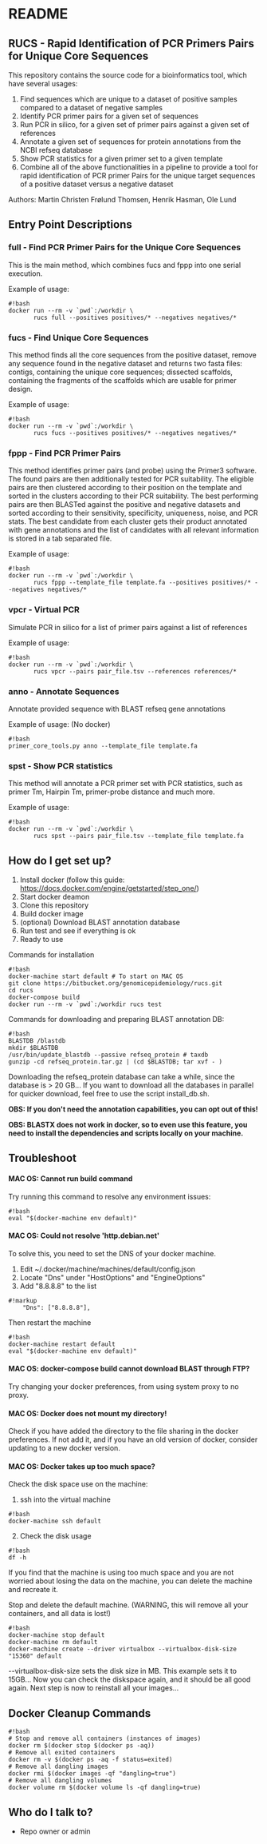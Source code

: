 # README #

## RUCS - Rapid Identification of PCR Primers Pairs for Unique Core Sequences ##
This repository contains the source code for a bioinformatics tool, which have
several usages:

1. Find sequences which are unique to a dataset of positive samples compared to a dataset of negative samples
2. Identify PCR primer pairs for a given set of sequences
3. Run PCR in silico, for a given set of primer pairs against a given set of references
4. Annotate a given set of sequences for protein annotations from the NCBI refseq database
5. Show PCR statistics for a given primer set to a given template
6. Combine all of the above functionalities in a pipeline to provide a tool for rapid identification of PCR primer Pairs for the unique target sequences of a positive dataset versus a negative dataset

Authors: 
   Martin Christen Frølund Thomsen,
   Henrik Hasman,
   Ole Lund


## Entry Point Descriptions ##

### full - Find PCR Primer Pairs for the Unique Core Sequences ###
This is the main method, which combines fucs and fppp into one serial execution.

Example of usage:
```
#!bash
docker run --rm -v `pwd`:/workdir \
       rucs full --positives positives/* --negatives negatives/*
```

### fucs - Find Unique Core Sequences ###
This method finds all the core sequences from the positive dataset, remove
any sequence found in the negative dataset and returns two fasta files:
contigs, containing the unique core sequences; dissected scaffolds,
containing the fragments of the scaffolds which are usable for primer design.

Example of usage:
```
#!bash
docker run --rm -v `pwd`:/workdir \
       rucs fucs --positives positives/* --negatives negatives/*
```

### fppp - Find PCR Primer Pairs ###
This method identifies primer pairs (and probe) using the Primer3 software.
The found pairs are then additionally tested for PCR suitability.
The eligible pairs are then clustered according to their position on the
template and sorted in the clusters according to their PCR suitability.
The best performing pairs are then BLASTed against the positive and negative
datasets and sorted according to their sensitivity, specificity, uniqueness,
noise, and PCR stats. The best candidate from each cluster gets their product
annotated with gene annotations and the list of candidates with all relevant
information is stored in a tab separated file.

Example of usage:
```
#!bash
docker run --rm -v `pwd`:/workdir \
       rucs fppp --template_file template.fa --positives positives/* --negatives negatives/*
```

### vpcr - Virtual PCR ###
Simulate PCR in silico for a list of primer pairs against a list of references

Example of usage:
```
#!bash
docker run --rm -v `pwd`:/workdir \
       rucs vpcr --pairs pair_file.tsv --references references/*
```

### anno - Annotate Sequences ###
Annotate provided sequence with BLAST refseq gene annotations

Example of usage: (No docker)
```
#!bash
primer_core_tools.py anno --template_file template.fa
```   

### spst - Show PCR statistics ###
This method will annotate a PCR primer set with PCR statistics, such as
primer Tm, Hairpin Tm, primer-probe distance and much more.

Example of usage:
```
#!bash
docker run --rm -v `pwd`:/workdir \
       rucs spst --pairs pair_file.tsv --template_file template.fa
```

## How do I get set up? ##

1. Install docker (follow this guide: https://docs.docker.com/engine/getstarted/step_one/)
2. Start docker deamon
3. Clone this repository
4. Build docker image
5. (optional) Download BLAST annotation database
6. Run test and see if everything is ok
7. Ready to use

Commands for installation

```
#!bash
docker-machine start default # To start on MAC OS
git clone https://bitbucket.org/genomicepidemiology/rucs.git
cd rucs
docker-compose build
docker run --rm -v `pwd`:/workdir rucs test
```


Commands for downloading and preparing BLAST annotation DB:
```
#!bash
BLASTDB /blastdb
mkdir $BLASTDB
/usr/bin/update_blastdb --passive refseq_protein # taxdb
gunzip -cd refseq_protein.tar.gz | (cd $BLASTDB; tar xvf - )
```

Downloading the refseq_protein database can take a while, since the database
is > 20 GB...
If you want to download all the databases in parallel for quicker download, feel
free to use the script install_db.sh.

**OBS: If you don't need the annotation capabilities, you can opt out of this!**

**OBS: BLASTX does not work in docker, so to even use this feature, you need to
install the dependencies and scripts locally on your machine.**

## Troubleshoot ##
#### MAC OS: Cannot run build command ####
Try running this command to resolve any environment issues:
```
#!bash
eval "$(docker-machine env default)"
```

#### MAC OS: Could not resolve 'http.debian.net' ####
To solve this, you need to set the DNS of your docker machine.

1. Edit ~/.docker/machine/machines/default/config.json
2. Locate "Dns" under "HostOptions" and "EngineOptions"
3. Add "8.8.8.8" to the list
```
#!markup
    "Dns": ["8.8.8.8"],
```

Then restart the machine
```
#!bash
docker-machine restart default
eval "$(docker-machine env default)"
```

#### MAC OS: docker-compose build cannot download BLAST through FTP? ####
Try changing your docker preferences, from using system proxy to no proxy.

#### MAC OS: Docker does not mount my directory! ####
Check if you have added the directory to the file sharing in the docker
preferences. If not add it, and if you have an old version of docker, consider
updating to a new docker version.

#### MAC OS: Docker takes up too much space? ####
Check the disk space use on the machine:
1. ssh into the virtual machine
```
#!bash
docker-machine ssh default
```
2. Check the disk usage
```
#!bash
df -h
```

If you find that the machine is using too much space and you are not worried
about losing the data on the machine, you can delete the machine and recreate it.

Stop and delete the default machine. (WARNING, this will remove all your
containers, and all data is lost!)
```
#!bash
docker-machine stop default
docker-machine rm default
docker-machine create --driver virtualbox --virtualbox-disk-size "15360" default
```

--virtualbox-disk-size sets the disk size in MB. This example sets it to 15GB...
Now you can check the diskspace again, and it should be all good again.
Next step is now to reinstall all your images...


## Docker Cleanup Commands ##
```
#!bash
# Stop and remove all containers (instances of images)
docker rm $(docker stop $(docker ps -aq))
# Remove all exited containers
docker rm -v $(docker ps -aq -f status=exited)
# Remove all dangling images
docker rmi $(docker images -qf "dangling=true")
# Remove all dangling volumes
docker volume rm $(docker volume ls -qf dangling=true)
```

## Who do I talk to? ##

* Repo owner or admin
